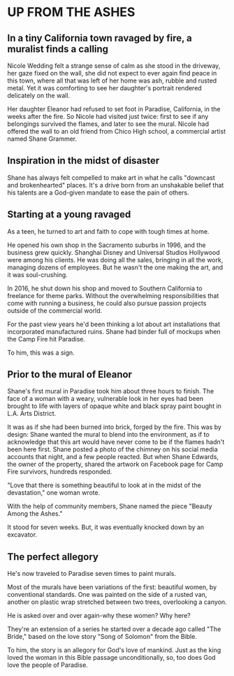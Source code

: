# UP FROM THE ASHES
## In a tiny California town ravaged by fire, a muralist finds a calling

Nicole Wedding felt a strange sense of calm as she stood in the driveway, her gaze fixed on the wall, she did not expect to ever again find peace in this town, where all that was left of her home was ash, rubble and rusted metal. Yet it was comforting to see her daughter's portrait rendered delicately on the wall.

Her daughter Eleanor had refused to set foot in Paradise, California, in the weeks after the fire. So Nicole had visited just twice: first to see if any belongings survived the flames, and later to see the mural. Nicole had offered the wall to an old friend from Chico High school, a commercial artist named Shane Grammer.

## Inspiration in the midst of disaster

Shane has always felt compelled to make art in what he calls "downcast and brokenhearted" places. It's a drive born from an unshakable belief that his talents are a God-given mandate to ease the pain of others.

## Starting at a young ravaged

As a teen, he turned to art and faith to cope with tough times at home.

He opened his own shop in the Sacramento suburbs in 1996, and the business grew quickly. Shanghai Disney and Universal Studios Hollywood were among his clients. He was doing all the sales, bringing in all the work, managing dozens of employees. But he wasn't the one making the art, and it was soul-crushing.

In 2016, he shut down his shop and moved to Southern California to freelance for theme parks. Without the overwhelming responsibilities that come with running a business, he could also pursue passion projects outside of the commercial world.


For the past view years he'd been thinking a lot about art installations that incorporated manufactured ruins. Shane had binder full of mockups when the Camp Fire hit Paradise.

To him, this was a sign.

## Prior to the mural of Eleanor

Shane's first mural in Paradise took him about three hours to finish. The face of a woman with a weary, vulnerable look in her eyes had been brought to life with layers of opaque white and black spray paint bought in L.A. Arts District.

It was as if she had been burned into brick, forged by the fire. This was by design: Shane wanted the mural to blend into the environment, as if to acknowledge that this art would have never come to be if the flames hadn't been here first.
 Shane posted a photo of the chimney on his social media accounts that night, and a few people reacted. But when Shane Edwards, the owner of the property, shared the artwork on Facebook page for Camp Fire survivors, hundreds responded.

 "Love that there is something beautiful to look at in the midst of the devastation," one woman wrote.

 With the help of community members, Shane named the piece "Beauty Among the Ashes."

 It stood for seven weeks. But, it was eventually knocked down by an excavator.

 ## The perfect allegory

 He's now traveled to Paradise seven times to paint murals.

 Most of the murals have been variations of the first: beautiful women, by conventional standards. One was painted on the side of a rusted van, another on plastic  wrap stretched between two trees, overlooking a canyon.

 He is asked over and over again-why these women? Why here?

 They're an extension of a series he started over a decade ago called "The Bride," based on the love story "Song of Solomon" from the Bible.


To him, the story is an allegory for God's love of mankind. Just as the king loved the woman in this Bible passage unconditionally, so, too does God love the people of Paradise.
